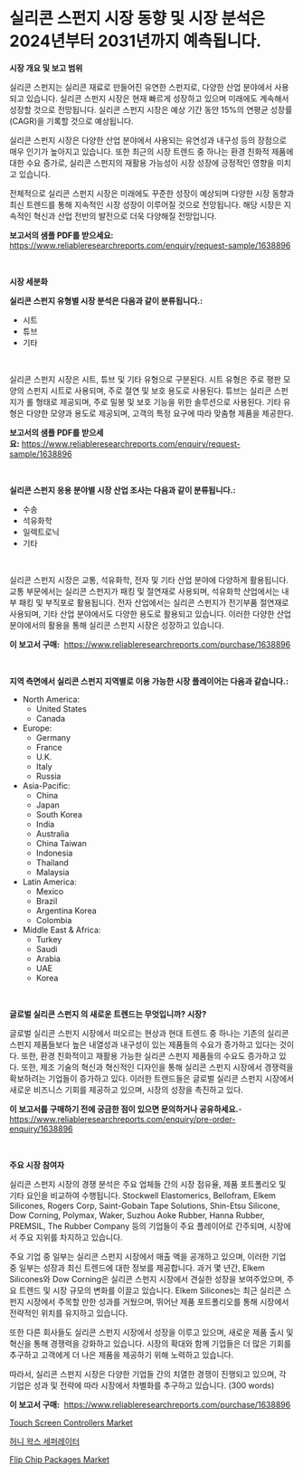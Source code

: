 <p><h1>실리콘 스펀지 시장 동향 및 시장 분석은 2024년부터 2031년까지 예측됩니다.</h1></p><p><strong>시장 개요 및 보고 범위</strong></p>
<p><p>실리콘 스펀지는 실리콘 재료로 만들어진 유연한 스펀지로, 다양한 산업 분야에서 사용되고 있습니다. 실리콘 스펀지 시장은 현재 빠르게 성장하고 있으며 미래에도 계속해서 성장할 것으로 전망됩니다. 실리콘 스펀지 시장은 예상 기간 동안 15%의 연평균 성장률(CAGR)을 기록할 것으로 예상됩니다.</p><p>실리콘 스펀지 시장은 다양한 산업 분야에서 사용되는 유연성과 내구성 등의 장점으로 매우 인기가 높아지고 있습니다. 또한 최근의 시장 트렌드 중 하나는 환경 친화적 제품에 대한 수요 증가로, 실리콘 스펀지의 재활용 가능성이 시장 성장에 긍정적인 영향을 미치고 있습니다.</p><p>전체적으로 실리콘 스펀지 시장은 미래에도 꾸준한 성장이 예상되며 다양한 시장 동향과 최신 트렌드를 통해 지속적인 시장 성장이 이루어질 것으로 전망됩니다. 해당 시장은 지속적인 혁신과 산업 전반의 발전으로 더욱 다양해질 전망입니다.</p></p>
<p><strong>보고서의 샘플 PDF를 받으세요:</strong> <a href="https://www.reliableresearchreports.com/enquiry/request-sample/1638896">https://www.reliableresearchreports.com/enquiry/request-sample/1638896</a></p>
<p>&nbsp;</p>
<p><strong>시장 세분화</strong></p>
<p><strong>실리콘 스펀지 유형별 시장 분석은 다음과 같이 분류됩니다.:</strong></p>
<p><ul><li>시트</li><li>튜브</li><li>기타</li></ul></p>
<p>&nbsp;</p>
<p><p>실리콘 스펀지 시장은 시트, 튜브 및 기타 유형으로 구분된다. 시트 유형은 주로 평판 모양의 스펀지 시트로 사용되며, 주로 절연 및 보호 용도로 사용된다. 튜브는 실리콘 스펀지가 롤 형태로 제공되며, 주로 밀봉 및 보호 기능을 위한 솔루션으로 사용된다. 기타 유형은 다양한 모양과 용도로 제공되며, 고객의 특정 요구에 따라 맞춤형 제품을 제공한다.</p></p>
<p><strong>보고서의 샘플 PDF를 받으세요:</strong>&nbsp;<a href="https://www.reliableresearchreports.com/enquiry/request-sample/1638896">https://www.reliableresearchreports.com/enquiry/request-sample/1638896</a></p>
<p>&nbsp;</p>
<p><strong> 실리콘 스펀지 응용 분야별 시장 산업 조사는 다음과 같이 분류됩니다.:</strong></p>
<p><ul><li>수송</li><li>석유화학</li><li>일렉트로닉</li><li>기타</li></ul></p>
<p>&nbsp;</p>
<p><p>실리콘 스펀지 시장은 교통, 석유화학, 전자 및 기타 산업 분야에 다양하게 활용됩니다. 교통 부문에서는 실리콘 스펀지가 패킹 및 절연재로 사용되며, 석유화학 산업에서는 내부 패킹 및 부직포로 활용됩니다. 전자 산업에서는 실리콘 스펀지가 전기부품 절연재로 사용되며, 기타 산업 분야에서도 다양한 용도로 활용되고 있습니다. 이러한 다양한 산업 분야에서의 활용을 통해 실리콘 스펀지 시장은 성장하고 있습니다.</p></p>
<p><strong>이 보고서 구매:</strong>&nbsp; <a href="https://www.reliableresearchreports.com/purchase/1638896">https://www.reliableresearchreports.com/purchase/1638896</a></p>
<p>&nbsp;</p>
<p><strong>지역 측면에서 실리콘 스펀지 지역별로 이용 가능한 시장 플레이어는 다음과 같습니다.:</strong></p>
<p><ul>
    <li>
        North America:
        <ul>
            <li>United States</li>
            <li>Canada</li>
        </ul>
    </li>
    <li>
        Europe:
        <ul>
            <li>Germany</li>
            <li>France</li>
            <li>U.K.</li>
            <li>Italy</li>
            <li>Russia</li>
        </ul>
    </li>
    <li>
        Asia-Pacific:
        <ul>
            <li>China</li>
            <li>Japan</li>
            <li>South Korea</li>
            <li>India</li>
            <li>Australia</li>
            <li>China Taiwan</li>
            <li>Indonesia</li>
            <li>Thailand</li>
            <li>Malaysia</li>
        </ul>
    </li>
    <li>
        Latin America:
        <ul>
            <li>Mexico</li>
            <li>Brazil</li>
            <li>Argentina Korea</li>
            <li>Colombia</li>
        </ul>
    </li>
    <li>
        Middle East & Africa:
        <ul>
            <li>Turkey</li>
            <li>Saudi</li>
            <li>Arabia</li>
            <li>UAE</li>
            <li>Korea</li>
        </ul>
    </li>
    </ul></p>
<p>&nbsp;</p>
<p><strong>글로벌 실리콘 스펀지 의 새로운 트렌드는 무엇입니까? 시장?</strong></p>
<p><p>글로벌 실리콘 스펀지 시장에서 떠오르는 현상과 현대 트렌드 중 하나는 기존의 실리콘 스펀지 제품들보다 높은 내열성과 내구성이 있는 제품들의 수요가 증가하고 있다는 것이다. 또한, 환경 친화적이고 재활용 가능한 실리콘 스펀지 제품들의 수요도 증가하고 있다. 또한, 제조 기술의 혁신과 혁신적인 디자인을 통해 실리콘 스펀지 시장에서 경쟁력을 확보하려는 기업들이 증가하고 있다. 이러한 트렌드들은 글로벌 실리콘 스펀지 시장에서 새로운 비즈니스 기회를 제공하고 있으며, 시장의 성장을 촉진하고 있다.</p></p>
<p><strong>이 보고서를 구매하기 전에 궁금한 점이 있으면 문의하거나 공유하세요.</strong>- <a href="https://www.reliableresearchreports.com/enquiry/pre-order-enquiry/1638896">https://www.reliableresearchreports.com/enquiry/pre-order-enquiry/1638896</a></p>
<p>&nbsp;</p>
<p><strong>주요 시장 참여자</strong></p>
<p><p>실리콘 스펀지 시장의 경쟁 분석은 주요 업체들 간의 시장 점유율, 제품 포트폴리오 및 기타 요인을 비교하여 수행됩니다. Stockwell Elastomerics, Bellofram, Elkem Silicones, Rogers Corp, Saint-Gobain Tape Solutions, Shin-Etsu Silicone, Dow Corning, Polymax, Waker, Suzhou Aoke Rubber, Hanna Rubber, PREMSIL, The Rubber Company 등의 기업들이 주요 플레이어로 간주되며, 시장에서 주요 지위를 차지하고 있습니다.</p><p>주요 기업 중 일부는 실리콘 스펀지 시장에서 매출 액을 공개하고 있으며, 이러한 기업 중 일부는 성장과 최신 트렌드에 대한 정보를 제공합니다. 과거 몇 년간, Elkem Silicones와 Dow Corning은 실리콘 스펀지 시장에서 견실한 성장을 보여주었으며, 주요 트렌드 및 시장 규모의 변화를 이끌고 있습니다. Elkem Silicones는 최근 실리콘 스펀지 시장에서 주목할 만한 성과를 거뒀으며, 뛰어난 제품 포트폴리오를 통해 시장에서 전략적인 위치를 유지하고 있습니다.</p><p>또한 다른 회사들도 실리콘 스펀지 시장에서 성장을 이루고 있으며, 새로운 제품 출시 및 혁신을 통해 경쟁력을 강화하고 있습니다. 시장의 확대와 함께 기업들은 더 많은 기회를 추구하고 고객에게 더 나은 제품을 제공하기 위해 노력하고 있습니다.</p><p>따라서, 실리콘 스펀지 시장은 다양한 기업들 간의 치열한 경쟁이 진행되고 있으며, 각 기업은 성과 및 전략에 따라 시장에서 차별화를 추구하고 있습니다. (300 words)</p></p>
<p><strong>이 보고서 구매:</strong>&nbsp;&nbsp;<a href="https://www.reliableresearchreports.com/purchase/1638896">https://www.reliableresearchreports.com/purchase/1638896</a></p>
<p><p><a href="https://github.com/lataunyatinikmelvin59ilbd0dv/Market-Research-Report-List-1/blob/main/touch-screen-controllers-market.md">Touch Screen Controllers Market</a></p><p><a href="https://github.com/CorEmtymerich56566/Market-Research-Report-List-1/blob/main/42852279242.md">허니 왁스 세퍼레이터</a></p><p><a href="https://github.com/JameTravis/Market-Research-Report-List-4/blob/main/flip-chip-packages-market.md">Flip Chip Packages Market</a></p></p>
